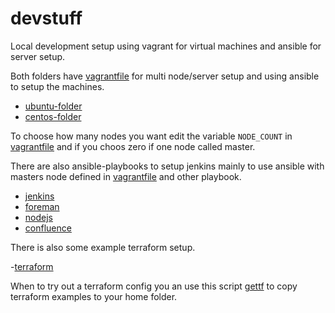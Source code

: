 # devstuff
Local development setup using vagrant for virtual machines and ansible for server setup.

Both folders have [vagrantfile](ubuntu/Vagrant) for multi node/server setup and using ansible to setup the machines.
- [ubuntu-folder](ubuntu)
- [centos-folder](ubuntu)

To choose how many nodes you want edit the variable `NODE_COUNT` in [vagrantfile](ubuntu/Vagrant) and if you choos zero if one node called master.

There are also ansible-playbooks to setup jenkins mainly to use ansible with masters node defined in [vagrantfile](ubuntu/Vagrant) and other playbook.

- [jenkins](jenkins)
- [foreman](foreman)
- [nodejs](node-install.yml)
- [confluence](confluence)

There is also some example terraform setup.

-[terraform](terraform)

When to try out a terraform config you an use this script [gettf](gettf) to copy 
terraform examples to your home folder.

